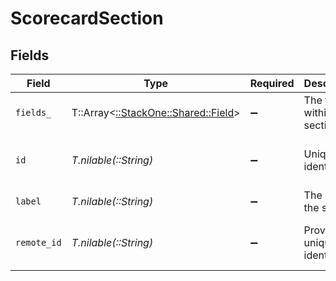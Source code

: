 # ScorecardSection


## Fields

| Field                                                               | Type                                                                | Required                                                            | Description                                                         | Example                                                             |
| ------------------------------------------------------------------- | ------------------------------------------------------------------- | ------------------------------------------------------------------- | ------------------------------------------------------------------- | ------------------------------------------------------------------- |
| `fields_`                                                           | T::Array<[::StackOne::Shared::Field](../../models/shared/field.md)> | :heavy_minus_sign:                                                  | The fields within the section                                       |                                                                     |
| `id`                                                                | *T.nilable(::String)*                                               | :heavy_minus_sign:                                                  | Unique identifier                                                   | 8187e5da-dc77-475e-9949-af0f1fa4e4e3                                |
| `label`                                                             | *T.nilable(::String)*                                               | :heavy_minus_sign:                                                  | The label of the section                                            | Technical Skills                                                    |
| `remote_id`                                                         | *T.nilable(::String)*                                               | :heavy_minus_sign:                                                  | Provider's unique identifier                                        | 8187e5da-dc77-475e-9949-af0f1fa4e4e3                                |